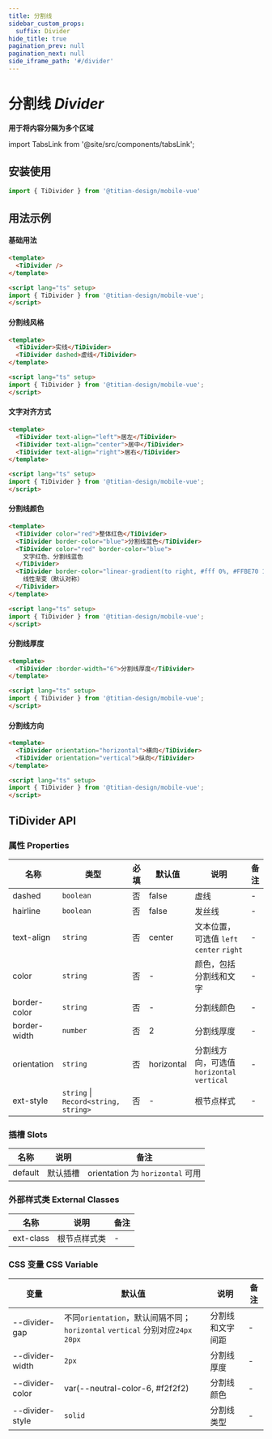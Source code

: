 ```yaml
---
title: 分割线
sidebar_custom_props:
  suffix: Divider
hide_title: true
pagination_prev: null
pagination_next: null
side_iframe_path: '#/divider'
---
```


# 分割线 _Divider_

**用于将内容分隔为多个区域**

import TabsLink from '@site/src/components/tabsLink';

<TabsLink id="tidivider-api" />

## 安装使用

```typescript showLineNumbers
import { TiDivider } from '@titian-design/mobile-vue'
```

## 用法示例

#### 基础用法

```html showLineNumbers
<template>
  <TiDivider />
</template>

<script lang="ts" setup>
import { TiDivider } from '@titian-design/mobile-vue';
</script>
```

#### 分割线风格

```html showLineNumbers
<template>
  <TiDivider>实线</TiDivider>
  <TiDivider dashed>虚线</TiDivider>
</template>

<script lang="ts" setup>
import { TiDivider } from '@titian-design/mobile-vue';
</script>
```

#### 文字对齐方式

```html showLineNumbers
<template>
  <TiDivider text-align="left">居左</TiDivider>
  <TiDivider text-align="center">居中</TiDivider>
  <TiDivider text-align="right">居右</TiDivider>
</template>

<script lang="ts" setup>
import { TiDivider } from '@titian-design/mobile-vue';
</script>
```

#### 分割线颜色

```html showLineNumbers
<template>
  <TiDivider color="red">整体红色</TiDivider>
  <TiDivider border-color="blue">分割线蓝色</TiDivider>
  <TiDivider color="red" border-color="blue">
    文字红色、分割线蓝色
  </TiDivider>
  <TiDivider border-color="linear-gradient(to right, #fff 0%, #FFBE70 100%)" :border-width="6">
    线性渐变（默认对称）
  </TiDivider>
</template>

<script lang="ts" setup>
import { TiDivider } from '@titian-design/mobile-vue';
</script>
```

#### 分割线厚度

```html showLineNumbers
<template>
  <TiDivider :border-width="6">分割线厚度</TiDivider>
</template>

<script lang="ts" setup>
import { TiDivider } from '@titian-design/mobile-vue';
</script>
```

#### 分割线方向

```html showLineNumbers
<template>
  <TiDivider orientation="horizontal">横向</TiDivider>
  <TiDivider orientation="vertical">纵向</TiDivider>
</template>

<script lang="ts" setup>
import { TiDivider } from '@titian-design/mobile-vue';
</script>
```
## TiDivider API
### 属性 **Properties**
| 名称        | 类型      | 必填 | 默认值     | 说明                                      | 备注 |
| ----------- | --------- | ---- | ---------- | ----------------------------------------- | ---- |
| dashed      | `boolean` | 否   | false      | 虚线                                      | -    |
| hairline    | `boolean` | 否   | false      | 发丝线                                    | -    |
| text-align   | `string`  | 否   | center     | 文本位置，可选值 `left` `center` `right ` | -    |
| color       | `string`  | 否   | -          | 颜色，包括分割线和文字                    | -    |
| border-color | `string`  | 否   | -          | 分割线颜色                                | -    |
| border-width | `number`  | 否   | 2          | 分割线厚度                                | -    |
| orientation | `string`  | 否   | horizontal | 分割线方向，可选值`horizontal` `vertical` | -    |
| ext-style    | `string` \| `Record<string, string>`  | 否   | -          | 根节点样式                                | -    |

### 插槽 **Slots**
| 名称    | 说明     | 备注                             |
| ------- | -------- | -------------------------------- |
| default | 默认插槽 | orientation 为 `horizontal` 可用 |

### 外部样式类 **External Classes**
| 名称     | 说明         | 备注 |
| -------- | ------------ | ---- |
| ext-class | 根节点样式类 | -    |

### CSS 变量 **CSS Variable**
| 变量            | 默认值                                                                         | 说明             | 备注 |
| --------------- | ------------------------------------------------------------------------------ | ---------------- | ---- |
| --divider-gap   | 不同`orientation`，默认间隔不同；`horizontal` `vertical` 分别对应`24px` `20px` | 分割线和文字间距 | -    |
| --divider-width | `2px`                                                                          | 分割线厚度       | -    |
| --divider-color | var(--neutral-color-6, #f2f2f2)                                                | 分割线颜色       | -    |
| --divider-style | `solid`                                                                        | 分割线类型       | -    |
